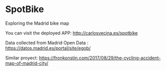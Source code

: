 # SpotBike
Exploring the Madrid bike map

You can visit the deployed APP:
http://carlosvecina.es/spotbike

Data collected from Madrid Open Data : https://datos.madrid.es/portal/site/egob/

Similar proyect: https://fronkonstin.com/2017/08/29/the-cycling-accident-map-of-madrid-city/

